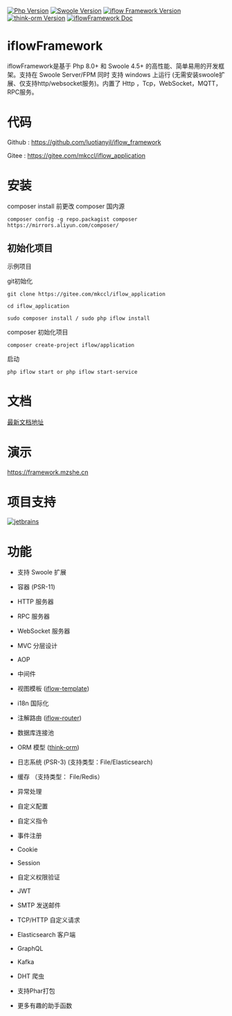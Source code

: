 [![Php Version](https://img.shields.io/badge/php-%3E=8.1.0-brightgreen.svg)](https://secure.php.net/)
[![Swoole Version](https://img.shields.io/badge/swoole-%3E=4.5.0-brightgreen.svg)](https://github.com/swoole/swoole-src)
[![iflow Framework Version](https://img.shields.io/badge/iflow_framework-%3E=0.0.1-brightgreen.svg)](https://github.com/luotianyil/iflow_framework)
[![think-orm Version](https://img.shields.io/badge/think/orm-%3E=3.0.x-brightgreen.svg)](https://www.kancloud.cn/manual/think-orm/1257998)
[![iflowFramework Doc](https://img.shields.io/badge/docs-passing-green.svg?maxAge=2592000)](https://www.yuque.com/youzhiyuandemao/ftorkm)

# iflowFramework



iflowFramework是基于 Php 8.0+ 和 Swoole 4.5+ 的高性能、简单易用的开发框架。支持在 Swoole Server/FPM 同时 支持 windows 上运行 (无需安装swoole扩展、仅支持http/websocket服务)。内置了 Http ，Tcp，WebSocket，MQTT，RPC服务。




# 代码

Github : https://github.com/luotianyil/iflow_framework

Gitee : https://gitee.com/mkccl/iflow_application

# 安装

composer install 前更改 composer 国内源

```
composer config -g repo.packagist composer https://mirrors.aliyun.com/composer/
```


## 初始化项目



示例项目

git初始化
```
git clone https://gitee.com/mkccl/iflow_application

cd iflow_application

sudo composer install / sudo php iflow install
```

composer 初始化项目
```
composer create-project iflow/application
```

启动

```
php iflow start or php iflow start-service
```


# 文档

[最新文档地址](https://www.yuque.com/youzhiyuandemao/ftorkm)



# 演示
https://framework.mzshe.cn

# 项目支持

[![jetbrains](https://mzshe.cn/jetbrains-variant-3.svg)](https://jb.gg/OpenSource)


# 功能


- 支持 Swoole 扩展

- 容器 (PSR-11)

- HTTP 服务器

- RPC 服务器

- WebSocket 服务器

- MVC 分层设计

- AOP

- 中间件

- 视图模板 ([iflow-template](https://www.github.com/luotianyil/iflow_template))

- i18n 国际化

- 注解路由 ([iflow-router](https://github.com/luotianyil/iflow_router))

- 数据库连接池

- ORM 模型 ([think-orm](https://www.kancloud.cn/manual/think-orm/1257998))

- 日志系统 (PSR-3) (支持类型：File/Elasticsearch)

- 缓存 （支持类型： File/Redis）

- 异常处理

- 自定义配置

- 自定义指令

- 事件注册

- Cookie

- Session

- 自定义权限验证

- JWT

- SMTP 发送邮件

- TCP/HTTP 自定义请求

- Elasticsearch 客户端

- GraphQL

- Kafka

- DHT 爬虫

- 支持Phar打包

- 更多有趣的助手函数
